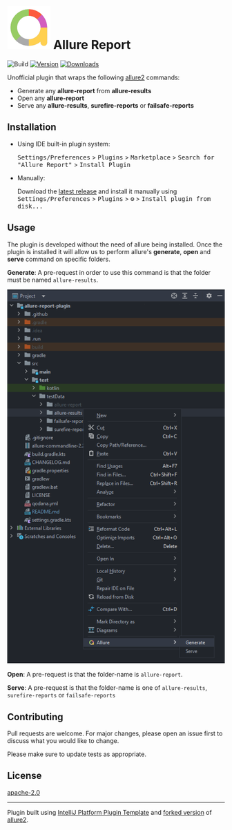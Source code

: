 # ![allure-report-plugin](./src/main/resources/META-INF/pluginIcon.svg) Allure Report

![Build](https://github.com/mohamead/allure-report-plugin/workflows/Build/badge.svg)
[![Version](https://img.shields.io/jetbrains/plugin/v/PLUGIN_ID.svg)](https://plugins.jetbrains.com/plugin/PLUGIN_ID)
[![Downloads](https://img.shields.io/jetbrains/plugin/d/PLUGIN_ID.svg)](https://plugins.jetbrains.com/plugin/PLUGIN_ID)

<!-- Plugin description -->
Unofficial plugin that wraps the following [allure2] commands:
- Generate any **allure-report** from **allure-results**
- Open any **allure-report**
- Serve any **allure-results**, **surefire-reports** or **failsafe-reports**
<!-- Plugin description end -->

## Installation

- Using IDE built-in plugin system:

  <kbd>Settings/Preferences</kbd> > <kbd>Plugins</kbd> > <kbd>Marketplace</kbd> > <kbd>Search for "Allure Report"</kbd> >
  <kbd>Install Plugin</kbd>

- Manually:

  Download the [latest release](https://github.com/mohamead/allure-report-plugin/releases/latest) and install it manually using
  <kbd>Settings/Preferences</kbd> > <kbd>Plugins</kbd> > <kbd>⚙️</kbd> > <kbd>Install plugin from disk...</kbd>

## Usage

The plugin is developed without the need of allure being installed. Once the plugin is installed it will allow us to perform 
allure's **generate**, **open** and **serve** command on specific folders.

**Generate**: A pre-request in order to use this command is that the folder must be named `allure-results`. 

![Image Alt text](/images/Generate.PNG "Optional title")

**Open**: A pre-request is that the folder-name is `allure-report`.

**Serve**: A pre-request is that the folder-name is one of `allure-results`, `surefire-reports` or `failsafe-reports`

## Contributing
Pull requests are welcome. For major changes, please open an issue first to discuss what you would like to change.

Please make sure to update tests as appropriate.

## License
[apache-2.0](https://choosealicense.com/licenses/apache-2.0/)

---
Plugin built using [IntelliJ Platform Plugin Template][template] and [forked version][fork] of [allure2].

[template]: https://github.com/JetBrains/intellij-platform-plugin-template
[fork]: https://github.com/mohamead/allure2
[allure2]: https://github.com/allure-framework/allure2
